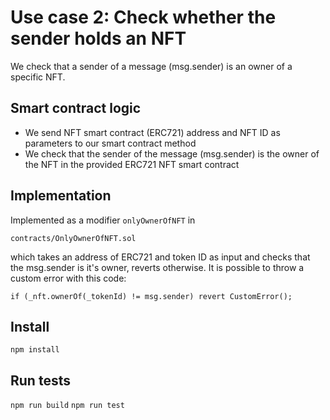 # Use case 2: Check whether the sender holds an NFT

We check that a sender of a message (msg.sender) is an owner of a specific NFT.

## Smart contract logic
- We send NFT smart contract (ERC721) address and NFT ID as parameters to our smart contract method
- We check that the sender of the message (msg.sender) is the owner of the NFT in the provided ERC721 NFT smart contract

## Implementation

Implemented as a modifier ```onlyOwnerOfNFT``` in 

```contracts/OnlyOwnerOfNFT.sol```

which takes an address of ERC721 and token ID as input and checks that the msg.sender is it's owner, reverts otherwise.
It is possible to throw a custom error with this code:

`if (_nft.ownerOf(_tokenId) != msg.sender) revert CustomError();`

## Install
`npm install`

## Run tests
`npm run build`
`npm run test`


